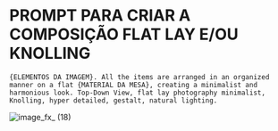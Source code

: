 # PROMPT PARA CRIAR A COMPOSIÇÃO FLAT LAY E/OU KNOLLING

```
{ELEMENTOS DA IMAGEM}. All the items are arranged in an organized manner on a flat {MATERIAL DA MESA}, creating a minimalist and harmonious look. Top-Down View, flat lay photography minimalist, 
Knolling, hyper detailed, gestalt, natural lighting.
```

![image_fx_ (18)](https://github.com/user-attachments/assets/83be9349-39b4-41ac-bb23-99c59a8e4f8e)
